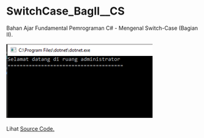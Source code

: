 # SwitchCase_BagII__CS
Bahan Ajar Fundamental Pemrograman C# - Mengenal Switch-Case (Bagian II).<br><br>
<img src="https://github.com/RizkyKhapidsyah/SwitchCase_BagII__CS/blob/master/Result/001.PNG"><br><br>
Lihat <a href="https://github.com/RizkyKhapidsyah/SwitchCase_BagII__CS/blob/master/Program.cs">Source Code.</a>
